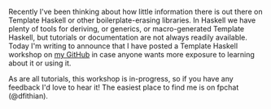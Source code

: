 Recently I've been thinking about how little information there is out there on Template Haskell or other
boilerplate-erasing libraries. In Haskell we have plenty of tools for deriving, or generics, or macro-generated Template
Haskell, but tutorials or documentation are not always readily available. Today I'm writing to announce that I have
posted a Template Haskell workshop on [my GitHub](https://github.com/dfithian/th-workshop) in case anyone wants more
exposure to learning about it or using it.

As are all tutorials, this workshop is in-progress, so if you have any feedback I'd love to hear it! The easiest place
to find me is on fpchat (@dfithian).

